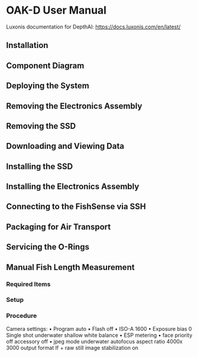 # OAK-D User Manual
Luxonis documentation for DepthAI: https://docs.luxonis.com/en/latest/


## Installation

## Component Diagram
## Deploying the System
## Removing the Electronics Assembly
## Removing the SSD
## Downloading and Viewing Data
## Installing the SSD
## Installing the Electronics Assembly
## Connecting to the FishSense via SSH
## Packaging for Air Transport
## Servicing the O-Rings
## Manual Fish Length Measurement
### Required Items
### Setup
### Procedure
Camera settings:
• Program auto
• Flash off
• ISO-A 1600
• Exposure bias 0
Single shot
underwater shallow white balance
• ESP metering
•
face priority off
accessory off
• jpeg mode underwater
autofocus
aspect ratio 4000x 3000
output format If + raw
still image stabilization on
